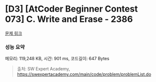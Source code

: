 # [D3] [AtCoder Beginner Contest 073] C. Write and Erase - 2386 

[문제 링크](https://swexpertacademy.com/main/code/problem/problemDetail.do?contestProbId=AV6C3DA6AAoDFAU4) 

### 성능 요약

메모리: 119,248 KB, 시간: 901 ms, 코드길이: 647 Bytes



> 출처: SW Expert Academy, https://swexpertacademy.com/main/code/problem/problemList.do